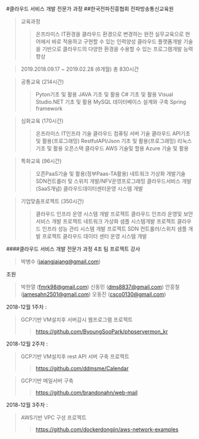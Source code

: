 #클라우드 서비스 개발 전문가 과정
##한국전파진흥협회 전파방송통신교육원

>교육과정
>> 온프라미스 IT환경을 클라우드 환경으로 변경하는 완전 실무교육으로 현어에서 바로 적용하고 구현할 수 있는 인력양성
>> 클라우드 플랫폼개발 기술을 기반으로 클라우드의 다양한 환경을 수용할 수 있는 프로그램개발 능력향상

>2019.2018.09.17 ~ 2019.02.28 (6개월) 총 830시간

>공통교육 (214시간)
>> Pyton기초 및 활용
>> JAVA 기초 및 활용
>> C# 기초 및 활용
>> Visual Studio.NET 기초 및 활용
>> MySQL 데이터베이스 설계와 구축
>> Spring framework

>심화교육 (170시간)
>> 온프라미스 IT인프라 기술
>> 클라우드 컴퓨팅 서버 기술
>> 클라우드 API기초 및 활용(프로그래밍)
>> RestfulAPI/Json 기초 및 활용(프로그래밍)
>> 리눅스 기초 및 활용
>> 오픈스택 클라우드
>> AWS 기술및 할용
>> Azure 기술 및 활용

>특화교육 (96시간)
>> 오픈PaaS기술 및 활용(정부Paas-TA활용)
>> 네트워크 가상화 개발기술
>> SDN컨트롤러 및 스위치 개발/NFV운영프로그래밍
>> 클라우드서비스 개발(SaaS개념)
>> 클라우드데이터센터운영 시스템 개발

>기업맞춤프로젝트 (350시간)
>> 클라우드 인프라 운영 시스템 개발 프로젝트
>> 클라우드 인프라 운영및 보안 서비스 개발 프로젝트
>> 네트워크 가상화 샘플 시스템개발 프로젝트
>> 클라우드 인프라 성능 관리 시스템 개발 프로젝트
>> SDN 컨트롤러/스위치 샘플 개발 프로젝트
>> 클라우드 데이터 센터 운영 시스템 개발


####클라우드 서비스 개발 전문가 과정 4조 팀 프로젝트
강사
>박병수 (jajangjajang@gmail.com)

조원
>박한열 (fmrk98@gmail.com)
>신동민 (dms8837@gmail.com)
>안흥철 (jamesahn2501@gmail.com)
>오동진 (csco0130@gmail.com)


2018-12월 1주차 : 
>GCP기반 VM설치후 서버감시 웹프로그램 프로젝트
>>https://github.com/ByoungSooPark/phpservermon_kr

2018-12월 2주차 : 
>GCP기반 VM설치후 rest API 서버 구축 프로젝트
>>https://github.com/ddmsme/Calendar

>GCP기반 메일서버 구축
>>https://github.com/brandonahn/web-mail

2018-12월 3주차 : 
>AWS기반 VPC 구성 프로젝트
>>https://github.com/dockerdongjin/aws-network-examples
